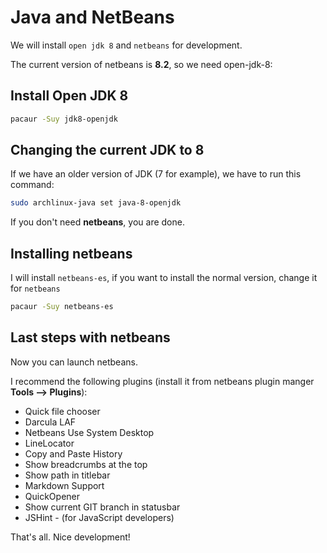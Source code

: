 # Java and NetBeans

We will install ```open jdk 8``` and ```netbeans``` for development.

The current version of netbeans is **8.2**, so we need open-jdk-8:

## Install Open JDK 8
```bash
pacaur -Suy jdk8-openjdk
```

## Changing the current JDK to 8
If we have an older version of JDK (7 for example), we have to run this command:
```bash
sudo archlinux-java set java-8-openjdk
```

If you don't need **netbeans**, you are done.


## Installing netbeans
I will install ```netbeans-es```, if you want to install the normal version, change it for ```netbeans```

```bash
pacaur -Suy netbeans-es
```

## Last steps with netbeans
Now you can launch netbeans.

I recommend the following plugins (install it from netbeans plugin manger **Tools --> Plugins**):

* Quick file chooser
* Darcula LAF
* Netbeans Use System Desktop
* LineLocator
* Copy and Paste History
* Show breadcrumbs at the top
* Show path in titlebar
* Markdown Support
* QuickOpener
* Show current GIT branch in statusbar
* JSHint - (for JavaScript developers)


That's all. Nice development!
